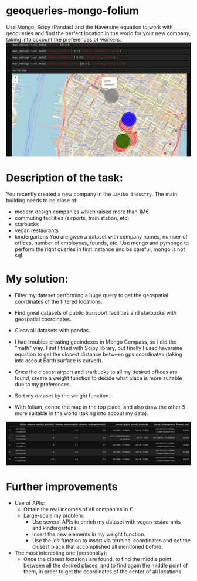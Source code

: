 # geoqueries-mongo-folium

Use Mongo, Scipy (Pandas) and the Haversine equation to work with geoqueries and find the perfect location in the world for your new company, taking into account the preferences of workers.
![alt text](https://github.com/albertovpd/geoqueries-mongo-folium/blob/master/output/final%20image.png "final result")

# Description of the task:

You recently created a new company in the `GAMING industry`. The main building needs to be close of:
- modern design companies which raised more than 1M€
- commuting facilities (airports, train station, etc)
- starbucks
- vegan restaurants
- kindergartens 
You are given a dataset with company names, number of offices, number of employees, founds, etc. Use mongo and pymongo to perform the right queries in first instance and be careful, mongo is not sql.

# My solution:
- Filter my dataset performing a huge query to get the geospatial coordinates of the filtered locations.
- Find great datasets of public transport facilities and starbucks with geospatial coordinates.
- Clean all datasets with pandas.
- I had troubles creating geoindexes in Mongo Compass, so I did the "math" way. First I tried with Scipy library, but finally I used haversine equation to get the closest distance between gps coordinates (taking into accout Earth surface is curved).
- Once the closest airport and starbucks to all my desired offices are found, create a weight function to decide what place is more suitable due to my preferences.

- Sort my dataset by the weight function.
- With folium, centre the map in the top place, and also draw the other 5 more suitable in the world (taking into accout my data).

![alt text](https://github.com/albertovpd/geoqueries-mongo-folium/blob/master/output/dataframe.png "dataframe")

# Further improvements
- Use of APIs:
    - Obtain the real incomes of all companies in €.
    - Large-scale my problem.
        - Use several APIs to enrich my dataset with vegan restaurants and kindergartens.
        - Insert the new elements in my weight function.
        - Use the _init_ function to insert via terminal coordinates and get the closest place that accomplished all mentioned before.
- The most interesting  one (personally):
    - Once the closest loctaions are found, to find the middle point between all the desired places, and to find again the middle point of them, in order to get the coordinates of the center of all locations

